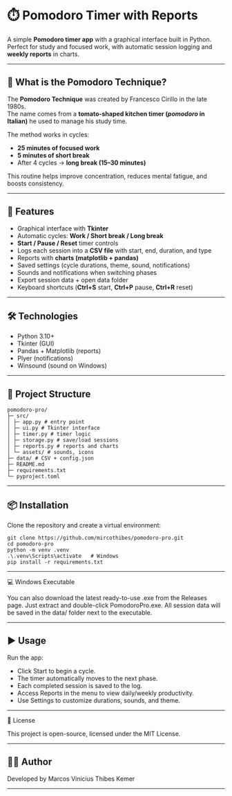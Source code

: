 # ⏱️ Pomodoro Timer with Reports

A simple **Pomodoro timer app** with a graphical interface built in Python.  
Perfect for study and focused work, with automatic session logging and **weekly reports** in charts.  

---

## 📖 What is the Pomodoro Technique?  
The **Pomodoro Technique** was created by Francesco Cirillo in the late 1980s.  
The name comes from a **tomato-shaped kitchen timer (*pomodoro* in Italian)** he used to manage his study time.  

The method works in cycles:  
- **25 minutes of focused work**  
- **5 minutes of short break**  
- After 4 cycles → **long break (15–30 minutes)**  

This routine helps improve concentration, reduces mental fatigue, and boosts consistency.

---

## 🚀 Features
- Graphical interface with **Tkinter**  
- Automatic cycles: **Work / Short break / Long break**  
- **Start / Pause / Reset** timer controls  
- Logs each session into a **CSV file** with start, end, duration, and type  
- Reports with **charts (matplotlib + pandas)**  
- Saved settings (cycle durations, theme, sound, notifications)  
- Sounds and notifications when switching phases  
- Export session data + open data folder  
- Keyboard shortcuts (**Ctrl+S** start, **Ctrl+P** pause, **Ctrl+R** reset)

---

## 🛠️ Technologies
- Python 3.10+  
- Tkinter (GUI)  
- Pandas + Matplotlib (reports)  
- Plyer (notifications)  
- Winsound (sound on Windows)  

---

## 📂 Project Structure
```
pomodoro-pro/
├─ src/
│ ├─ app.py # entry point
│ ├─ ui.py # Tkinter interface
│ ├─ timer.py # timer logic
│ ├─ storage.py # save/load sessions
│ ├─ reports.py # reports and charts
│ └─ assets/ # sounds, icons
├─ data/ # CSV + config.json
├─ README.md
├─ requirements.txt
└─ pyproject.toml
```
---

## 📦 Installation
Clone the repository and create a virtual environment:
```
git clone https://github.com/mircothibes/pomodoro-pro.git
cd pomodoro-pro
python -m venv .venv
.\.venv\Scripts\activate   # Windows
pip install -r requirements.txt
```
---

💻 Windows Executable

You can also download the latest ready-to-use .exe from the Releases page.
Just extract and double-click PomodoroPro.exe.
All session data will be saved in the data/ folder next to the executable.

---

## ▶️ Usage

Run the app:

- Click Start to begin a cycle.
- The timer automatically moves to the next phase.
- Each completed session is saved to the log.
- Access Reports in the menu to view daily/weekly productivity.
- Use Settings to customize durations, sounds, and theme.

---

📜 License

This project is open-source, licensed under the MIT License.

---

## 👨‍💻 Author

Developed by Marcos Vinicius Thibes Kemer

---